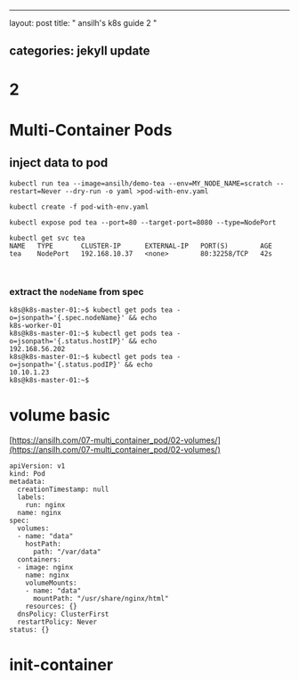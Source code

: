 


---
layout: post
title:  " ansilh's k8s guide 2 "

categories: jekyll update
---




# 2

# Multi-Container Pods

## inject data  to pod

```
kubectl run tea --image=ansilh/demo-tea --env=MY_NODE_NAME=scratch --restart=Never --dry-run -o yaml >pod-with-env.yaml

kubectl create -f pod-with-env.yaml

kubectl expose pod tea --port=80 --target-port=8080 --type=NodePort

kubectl get svc tea
NAME   TYPE       CLUSTER-IP      EXTERNAL-IP   PORT(S)        AGE
tea    NodePort   192.168.10.37   <none>        80:32258/TCP   42s



```
### extract the `nodeName` from spec

```
k8s@k8s-master-01:~$ kubectl get pods tea -o=jsonpath='{.spec.nodeName}' && echo
k8s-worker-01
k8s@k8s-master-01:~$ kubectl get pods tea -o=jsonpath='{.status.hostIP}' && echo
192.168.56.202
k8s@k8s-master-01:~$ kubectl get pods tea -o=jsonpath='{.status.podIP}' && echo
10.10.1.23
k8s@k8s-master-01:~$

```

# volume basic
[https://ansilh.com/07-multi_container_pod/02-volumes/](https://ansilh.com/07-multi_container_pod/02-volumes/)

```
apiVersion: v1
kind: Pod
metadata:
  creationTimestamp: null
  labels:
    run: nginx
  name: nginx
spec:
  volumes:
  - name: "data"
    hostPath:
      path: "/var/data"
  containers:
  - image: nginx
    name: nginx
    volumeMounts:
    - name: "data"
      mountPath: "/usr/share/nginx/html"
    resources: {}
  dnsPolicy: ClusterFirst
  restartPolicy: Never
status: {}

```

# init-container


